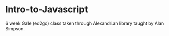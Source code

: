 # Intro-to-Javascript

6 week Gale (ed2go) class taken through Alexandrian library taught by Alan Simpson.
